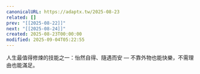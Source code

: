 ```yaml
---
canonicalURL: https://adaptx.tw/2025-08-23
related: []
prev: "[[2025-08-22]]"
next: "[[2025-08-24]]"
created: 2025-08-23T00:00:00
modified: 2025-09-04T05:22:55
---
```


人生最值得修煉的技能之一：怡然自得、隨遇而安 — 不靠外物也能快樂，不需理由也能滿足。

